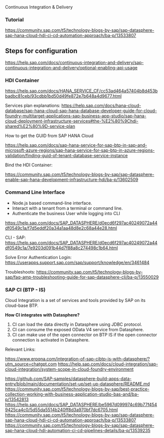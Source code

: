 Continuous Integration & Delivery
### Tutorial
https://community.sap.com/t5/technology-blogs-by-sap/sap-datasphere-sap-hana-cloud-hdi-ci-cd-automation-approach/ba-p/13533807

## Steps for configuration

https://help.sap.com/docs/continuous-integration-and-delivery/sap-continuous-integration-and-delivery/optional-enabling-api-usage


### HDI Container 
https://help.sap.com/docs/HANA_SERVICE_CF/cc53ad464a57404b8d453bbadbc81ceb/93cdbb1bd50d49fe872e7b648a4d9677.html

Services plan explanations: 
https://help.sap.com/docs/hana-cloud-database/sap-hana-cloud-sap-hana-database-developer-guide-for-cloud-foundry-multitarget-applications-sap-business-app-studio/sap-hana-cloud-deployment-infrastructure-services#the-%E2%80%9Chdi-shared%E2%80%9D-service-plan

How to get the GUID from SAP HANA Cloud

https://help.sap.com/docs/sap-hana-service-for-sap-btp-in-sap-and-microsoft-azure-regions/sap-hana-service-for-sap-btp-in-azure-regions-validation/finding-guid-of-tenant-database-service-instance

Bind the HDI Container: 

https://community.sap.com/t5/technology-blogs-by-sap/sap-datasphere-enable-sap-hana-development-infrastructure-hdi/ba-p/13602509

### Command Line Interface 

* Node.js based command-line interface.
* Interact with a tenant from a terminal or command line.
* Authenticate the business User while logging into CLI 

https://help.sap.com/docs/SAP_DATASPHERE/d0ecd6f297ac40249072a44df0549c1a/f7d5eddf20a34a1aa48d8e2c68a44e28.html

CLI - SAP: https://help.sap.com/docs/SAP_DATASPHERE/d0ecd6f297ac40249072a44df0549c1a/7e9203d091b44d7f88a8c274498c1b64.html

Solve Error Authentication Login: https://userapps.support.sap.com/sap/support/knowledge/en/3461484

Troubleshoots: https://community.sap.com/t5/technology-blogs-by-sap/faq-amp-troubleshooting-guide-for-sap-datasphere-cli/ba-p/13550029

### SAP CI (BTP - IS)

Cloud Integration is a set of services and tools provided by SAP on its cloud-base BTP. 

**How CI integrates with Datasphere?**
1. CI can load the data directly in Datasphere using JDBC protocol.
2. CI can consume the exposed OData V4 service from Datasphere.
3. CI can make use of the open connector on BTP IS if the open connector connection is activated in Datasphere.

Relevant Links: 

https://www.erpqna.com/integration-of-sap-cibtp-is-with-datasphere/?utm_source=chatgpt.com
https://help.sap.com/docs/cloud-integration/sap-cloud-integration/system-scope-in-cloud-foundry-environment

https://github.com/SAP-samples/datasphere-build-apps-data-entry/blob/main/documentation/set-up/set-up-datasphere/README.md
https://community.sap.com/t5/technology-blogs-by-sap/best-practice-collection-working-with-business-application-studio-bas-and/ba-p/13542813
https://help.sap.com/docs/SAP_DATASPHERE/be5967d099974c69b77f4549425ca4c0/5d55da5514b240ff8d3a970bf7dc6705.html
https://community.sap.com/t5/technology-blogs-by-sap/sap-datasphere-sap-hana-cloud-hdi-ci-cd-automation-approach/ba-p/13533807
https://community.sap.com/t5/technology-blogs-by-sap/sap-datasphere-sap-hana-cloud-hdi-automation-ci-cd-pipelines-details/ba-p/13539235

